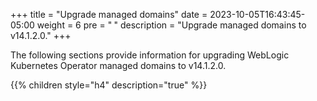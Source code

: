 +++
title = "Upgrade managed domains"
date = 2023-10-05T16:43:45-05:00
weight = 6
pre = "<b> </b>"
description = "Upgrade managed domains to v14.1.2.0."
+++


The following sections provide information for upgrading WebLogic Kubernetes Operator managed domains to v14.1.2.0.

{{% children style="h4" description="true" %}}

